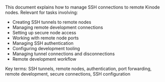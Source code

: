 This document explains how to manage SSH connections to remote Kinode nodes. Relevant for tasks involving:
- Creating SSH tunnels to remote nodes
- Managing remote development connections
- Setting up secure node access
- Working with remote node ports
- Managing SSH authentication
- Configuring development tooling
- Managing tunnel connections and disconnections
- Remote development workflow

Key terms: SSH tunnels, remote nodes, authentication, port forwarding, remote development, secure connections, SSH configuration